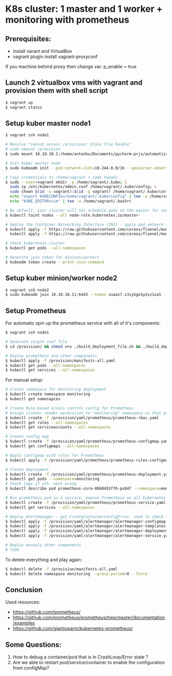 # K8s cluster: 1 master and 1 worker + monitoring with prometheus

## Prerequisites:
- Install varant and VirtualBox
- vagrant plugin install vagrant-proxyconf

If you machine behind proxy then change var: p_enable = true

## Launch 2 virtualbox vms with vagrant and provision them with shell script
~~~bash
$ vagrant up
$ vagrant status
~~~

## Setup kuber master node1
~~~bash
$ vagrant ssh node1

# Resolve "cannot access /provision: Stale file handle"
# sudo umount /provision
$ sudo mount 10.10.10.1:/home/antonku/Documents/pycharm-prjs/automatization/kubernetes-prometheus/provision /provision

# Init kuber master node
$ sudo kubeadm init --pod-network-cidr=10.244.0.0/16 --apiserver-advertise-address=10.10.10.11 --kubernetes-version stable-1.11

# Copy credentials to /home/vagrant + some tweaks
$ sudo --user=vagrant mkdir -p /home/vagrant/.kube; \
  sudo cp /etc/kubernetes/admin.conf /home/vagrant/.kube/config; \
  sudo chown $(id -u vagrant):$(id -g vagrant) /home/vagrant/.kube/config; \
  echo "export KUBECONFIG=/home/vagrant/.kube/config" | tee -a /home/vagrant/.bashrc; \
  echo "KUBE_EDITOR=vim" | tee -a /home/vagrant/.bashrc

# By default, your cluster will not schedule pods on the master for security reasons. If you want to be able to schedule pods on the master
$ kubectl taint nodes --all node-role.kubernetes.io/master-

# Deploy the Container Networking Interface (CNI) - apply pod network (flannel) + RBAC permissions: master or v0.10.0
$ kubectl apply -f https://raw.githubusercontent.com/coreos/flannel/master/Documentation/kube-flannel.yml; \
  kubectl apply -f https://raw.githubusercontent.com/coreos/flannel/master/Documentation/k8s-manifests/kube-flannel-rbac.yml

# Check kubernetes cluster
$ kubectl get pods --all-namespaces

# Generate join token for minions/workers 
$ kubeadm token create --print-join-command
~~~

## Setup kuber minion/worker node2
~~~bash
$ vagrant ssh node2
$ sudo kubeadm join 10.10.10.11:6443 --token zuaaz7.s3iykge1y2vz1xa5 --discovery-token-ca-cert-hash sha256:<Your token generated from master node>
~~~

## Setup Prometheus
For automatic spin up the prometheus service with all of it's components:
~~~bash
$ vagrant ssh node1

# Generate single conf file
$ cd /provision/ && chmod u+x ./build_deployment_file.sh && ./build_deployment_file.sh

# Deploy prometheus and other components
$ kubectl apply -f /provision/manifests-all.yaml
$ kubectl get pods --all-namespaces
$ kubectl get services --all-namespaces
~~~

For manual setup:
~~~bash
# Create namespace for monitoring deployment
$ kubectl create namespace monitoring
$ kubectl get namesapces

# Create Role-based access control config for Prometheus
# Assign cluster reader permission to "monitoring" namespace so that prometheus can fetch the metrics from kubernetes API’s
$ kubectl create -f /provision/yaml/prometheus/prometheus-rbac.yaml
$ kubectl get roles --all-namespaces
$ kubectl get serviceaccounts --all-namespaces

# Create config map
$ kubectl create -f /provision/yaml/prometheus/prometheus-configmap.yaml -n monitoring
$ kubectl get configmaps --all-namespaces

# Apply configmap with rules for Prometheus
$ kubectl apply -f /provision/yaml/prometheus/prometheus-rules-configmap.yaml --namespace=monitoring

# Create deployment
$ kubectl create -f /provision/yaml/prometheus/prometheus-deployment.yaml --namespace=monitoring
$ kubectl get pods --namespace=monitoring
# Check logs if sth  went wrong
$ kubectl describe pod prometheus-core-86b8455f76-px847 --namespace=monitoring

# Run prometheus pod as a service, expose Prometheus on all kubernetes nodes on port 30000.
$ kubectl create -f /provision/yaml/prometheus/prometheus-service.yaml --namespace=monitoring
$ kubectl get services --all-namespaces

# Deploy Alertmanager - got CreateContainerConfigError, need to check logs
$ kubectl apply -f /provision/yaml/alertmanager/alertmanager-configmap.yaml --namespace=monitoring
$ kubectl apply -f /provision/yaml/alertmanager/alertmanager-templates.yaml --namespace=monitoring
$ kubectl apply -f /provision/yaml/alertmanager/alertmanager-deployment.yaml --namespace=monitoring
$ kubectl apply -f /provision/yaml/alertmanager/alertmanager-service.yaml --namespace=monitoring

# Deploy manualy other components
# ToDO
~~~

To delete everything and play again:
~~~bash
$ kubectl delete -f /provision/manifests-all.yaml
$ kubectl delete namespace monitoring --grace-period=0 --force
~~~

## Conclusion
Used resources:
- https://github.com/prometheus/
- https://github.com/prometheus/prometheus/tree/master/documentation/examples
- https://github.com/giantswarm/kubernetes-prometheus/

## Some Questions:
1. How to debug a container/pod that is in CrashLoop/Error state ?
2. Are we able to restart pod/service/container to enable the configuration from configMap?